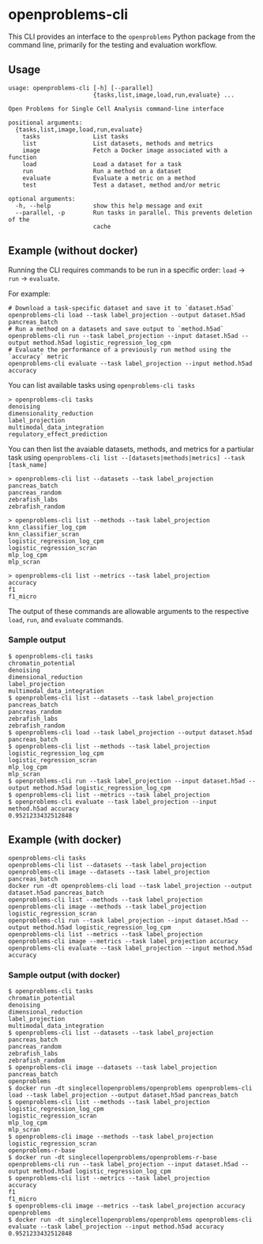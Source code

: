 # openproblems-cli

This CLI provides an interface to the `openproblems` Python package from the command
line, primarily for the testing and evaluation workflow.

## Usage

```text
usage: openproblems-cli [-h] [--parallel]
                        {tasks,list,image,load,run,evaluate} ...

Open Problems for Single Cell Analysis command-line interface

positional arguments:
  {tasks,list,image,load,run,evaluate}
    tasks               List tasks
    list                List datasets, methods and metrics
    image               Fetch a Docker image associated with a function
    load                Load a dataset for a task
    run                 Run a method on a dataset
    evaluate            Evaluate a metric on a method
    test                Test a dataset, method and/or metric

optional arguments:
  -h, --help            show this help message and exit
  --parallel, -p        Run tasks in parallel. This prevents deletion of the
                        cache
```

## Example (without docker)

Running the CLI requires commands to be run in a specific order: `load` -> `run` ->
`evaluate`.

For example:

<!-- markdownlint-disable MD013 -->
```shell
# Download a task-specific dataset and save it to `dataset.h5ad`
openproblems-cli load --task label_projection --output dataset.h5ad pancreas_batch
# Run a method on a datasets and save output to `method.h5ad`
openproblems-cli run --task label_projection --input dataset.h5ad --output method.h5ad logistic_regression_log_cpm
# Evaluate the performance of a previously run method using the `accuracy` metric
openproblems-cli evaluate --task label_projection --input method.h5ad accuracy
```
<!-- markdownlint-enable MD013 -->

You can list available tasks using `openproblems-cli tasks`

```shell
> openproblems-cli tasks
denoising
dimensionality_reduction
label_projection
multimodal_data_integration
regulatory_effect_prediction
```

You can then list the avaiable datasets, methods, and metrics for a partiular task using
`openproblems-cli list --[datasets|methods|metrics] --task [task_name]`

```shell
> openproblems-cli list --datasets --task label_projection
pancreas_batch
pancreas_random
zebrafish_labs
zebrafish_random

> openproblems-cli list --methods --task label_projection
knn_classifier_log_cpm
knn_classifier_scran
logistic_regression_log_cpm
logistic_regression_scran
mlp_log_cpm
mlp_scran

> openproblems-cli list --metrics --task label_projection
accuracy
f1
f1_micro
```

The output of these commands are allowable arguments to the respective `load`, `run`,
and `evaluate` commands.

### Sample output

<!-- markdownlint-disable MD013 -->
```shell
$ openproblems-cli tasks
chromatin_potential
denoising
dimensional_reduction
label_projection
multimodal_data_integration
$ openproblems-cli list --datasets --task label_projection
pancreas_batch
pancreas_random
zebrafish_labs
zebrafish_random
$ openproblems-cli load --task label_projection --output dataset.h5ad pancreas_batch
$ openproblems-cli list --methods --task label_projection
logistic_regression_log_cpm
logistic_regression_scran
mlp_log_cpm
mlp_scran
$ openproblems-cli run --task label_projection --input dataset.h5ad --output method.h5ad logistic_regression_log_cpm
$ openproblems-cli list --metrics --task label_projection
$ openproblems-cli evaluate --task label_projection --input method.h5ad accuracy
0.9521233432512848
```
<!-- markdownlint-enable MD013 -->

## Example (with docker)

<!-- markdownlint-disable MD013 -->
```shell
openproblems-cli tasks
openproblems-cli list --datasets --task label_projection
openproblems-cli image --datasets --task label_projection pancreas_batch
docker run -dt openproblems-cli load --task label_projection --output dataset.h5ad pancreas_batch
openproblems-cli list --methods --task label_projection
openproblems-cli image --methods --task label_projection logistic_regression_scran
openproblems-cli run --task label_projection --input dataset.h5ad --output method.h5ad logistic_regression_log_cpm
openproblems-cli list --metrics --task label_projection
openproblems-cli image --metrics --task label_projection accuracy
openproblems-cli evaluate --task label_projection --input method.h5ad accuracy
```
<!-- markdownlint-enable MD013 -->

### Sample output (with docker)

<!-- markdownlint-disable MD013 -->
```shell
$ openproblems-cli tasks
chromatin_potential
denoising
dimensional_reduction
label_projection
multimodal_data_integration
$ openproblems-cli list --datasets --task label_projection
pancreas_batch
pancreas_random
zebrafish_labs
zebrafish_random
$ openproblems-cli image --datasets --task label_projection pancreas_batch
openproblems
$ docker run -dt singlecellopenproblems/openproblems openproblems-cli load --task label_projection --output dataset.h5ad pancreas_batch
$ openproblems-cli list --methods --task label_projection
logistic_regression_log_cpm
logistic_regression_scran
mlp_log_cpm
mlp_scran
$ openproblems-cli image --methods --task label_projection logistic_regression_scran
openproblems-r-base
$ docker run -dt singlecellopenproblems/openproblems-r-base openproblems-cli run --task label_projection --input dataset.h5ad --output method.h5ad logistic_regression_log_cpm
$ openproblems-cli list --metrics --task label_projection
accuracy
f1
f1_micro
$ openproblems-cli image --metrics --task label_projection accuracy
openproblems
$ docker run -dt singlecellopenproblems/openproblems openproblems-cli evaluate --task label_projection --input method.h5ad accuracy
0.9521233432512848
```
<!-- markdownlint-enable MD013 -->
